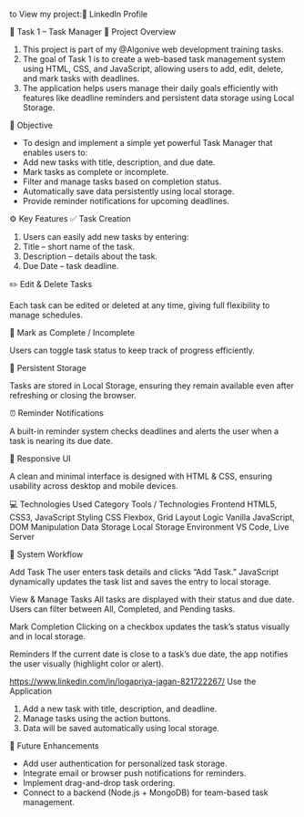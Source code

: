 to View my project:🔗 LinkedIn Profile

📝 Task 1 – Task Manager
📘 Project Overview

1. This project is part of my @Algonive web development training tasks.
2. The goal of Task 1 is to create a web-based task management system using HTML, CSS, and JavaScript, allowing users to add, edit, delete, and mark tasks with deadlines.
3. The application helps users manage their daily goals efficiently with features like deadline reminders and persistent data storage using Local Storage.

🎯 Objective

* To design and implement a simple yet powerful Task Manager that enables users to:
* Add new tasks with title, description, and due date.
* Mark tasks as complete or incomplete.
* Filter and manage tasks based on completion status.
* Automatically save data persistently using local storage.
* Provide reminder notifications for upcoming deadlines.

⚙️ Key Features
✅ Task Creation

1. Users can easily add new tasks by entering:
2. Title – short name of the task.
3. Description – details about the task.
4. Due Date – task deadline.

✏️ Edit & Delete Tasks

Each task can be edited or deleted at any time, giving full flexibility to manage schedules.

🔄 Mark as Complete / Incomplete

Users can toggle task status to keep track of progress efficiently.

💾 Persistent Storage

Tasks are stored in Local Storage, ensuring they remain available even after refreshing or closing the browser.

⏰ Reminder Notifications

A built-in reminder system checks deadlines and alerts the user when a task is nearing its due date.

🎨 Responsive UI

A clean and minimal interface is designed with HTML & CSS, ensuring usability across desktop and mobile devices.

💻 Technologies Used
Category	Tools / Technologies
Frontend	HTML5, CSS3, JavaScript
Styling	CSS Flexbox, Grid Layout
Logic	Vanilla JavaScript, DOM Manipulation
Data Storage	Local Storage
Environment	VS Code, Live Server

🧠 System Workflow

Add Task
The user enters task details and clicks “Add Task.”
JavaScript dynamically updates the task list and saves the entry to local storage.

View & Manage Tasks
All tasks are displayed with their status and due date.
Users can filter between All, Completed, and Pending tasks.

Mark Completion
Clicking on a checkbox updates the task’s status visually and in local storage.

Reminders
If the current date is close to a task’s due date, the app notifies the user visually (highlight color or alert).


https://www.linkedin.com/in/logapriya-jagan-821722267/
Use the Application

1. Add a new task with title, description, and deadline.
2. Manage tasks using the action buttons.
3. Data will be saved automatically using local storage.

🔔 Future Enhancements

* Add user authentication for personalized task storage.
* Integrate email or browser push notifications for reminders.
* Implement drag-and-drop task ordering.
* Connect to a backend (Node.js + MongoDB) for team-based task management.
